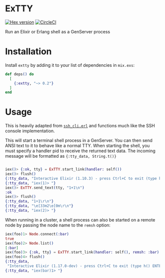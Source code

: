 # ExTTY

[![Hex version](https://img.shields.io/hexpm/v/extty.svg "Hex version")](https://hex.pm/packages/extty)
[![CircleCI](https://circleci.com/gh/jjcarstens/extty.svg?style=svg)](https://circleci.com/gh/jjcarstens/extty)

Run an Elixir or Erlang shell as a GenServer process

# Installation

Install `extty` by adding it to your list of dependencies in `mix.exs`:

```elixir
def deps() do
  [
    {:extty, "~> 0.2"}
  ]
end
```

# Usage

This is heavily adapted from [`ssh_cli.erl`](https://github.com/erlang/otp/blob/master/lib/ssh/src/ssh_cli.erl)
and functions much like the SSH console implementation.

This will start a terminal shell process in a GenServer. You can then send ANSI text
to it to behave like a normal TTY. When starting the shell, you must specify a handler
pid to receive the returned text data. The incoming message will be formatted as
`{:tty_data, String.t()}`

```elixir

iex()> {:ok, tty} = ExTTY.start_link(handler: self())
iex()> flush()
{:tty_data, "Interactive Elixir (1.10.3) - press Ctrl+C to exit (type h() ENTER for help)\r\n"}
{:tty_data, "iex(1)> "}
iex()> ExTTY.send_text(tty, "1+1\n")
:ok
iex()> flush()
{:tty_data, "1+1\r\n"}
{:tty_data, "\e[33m2\e[0m\r\n"}
{:tty_data, "iex(2)> "}
```

When running in a cluster, a shell process can also be started on a remote node by
passing the node name to the `remsh` option:

```elixir
iex(foo)1> Node.connect(:bar)
true
iex(foo)2> Node.list()
[:bar]
iex(foo)3> {:ok, tty} = ExTTY.start_link(handler: self(), remsh: :bar)
iex(foo)4> flush()
{:tty_data,
 "Interactive Elixir (1.17.0-dev) - press Ctrl+C to exit (type h() ENTER for help)\r\n"}
{:tty_data, "iex(bar)1> "}
```
